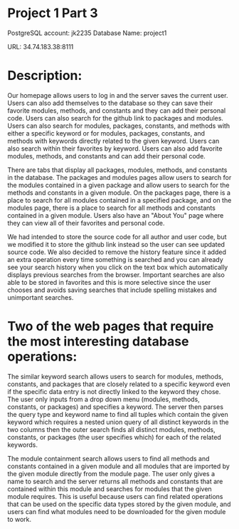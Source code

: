 # Project 1 Part 3

PostgreSQL account: jk2235
Database Name: project1

URL: 34.74.183.38:8111

# Description: 

Our homepage allows users to log in and the server saves the current user. Users can also add themselves to the database so they can save their favorite modules, methods, and constants and they can add their personal code. Users can also search for the github link to packages and modules. Users can also search for modules, packages, constants, and methods with either a specific keyword or for modules, packages, constants, and methods with keywords directly related to the given keyword. Users can also search within their favorites by keyword. Users can also add favorite modules, methods, and constants and can add their personal code.

There are tabs that display all packages, modules, methods, and constants in the database. The packages and modules pages allow users to search for the modules contained in a given package and allow users to search for the methods and constants in a given module. On the packages page, there is a place to search for all modules contained in a specified package, and on the modules page, there is a place to search for all methods and constants contained in a given module. Users also have an "About You" page where they can view all of their favorites and personal code.

We had intended to store the source code for all author and user code, but we modified it to store the github link instead so the user can see updated source code. We also decided to remove the history feature since it added an extra operation every time something is searched and you can already see your search history when you click on the text box which automatically displays previous searches from the browser. Important searches are also able to be stored in favorites and this is more selective since the user chooses and avoids saving searches that include spelling mistakes and unimportant searches.

# Two of the web pages that require the most interesting database operations:

The similar keyword search allows users to search for modules, methods, constants, and packages that are closely related to a specific keyword even if the specific data entry is not directly linked to the keyword they chose. The user only inputs from a drop down menu (modules, methods, constants, or packages) and specifies a keyword. The server then parses the query type and keyword name to find all tuples which contain the given keyword which requires a nested union query of all distinct keywords in the two columns then the outer search finds all distinct modules, methods, constants, or packages (the user specifies which) for each of the related keywords.

The module containment search allows users to find all methods and constants contained in a given module and all modules that are imported by the given module directly from the module page. The user only gives a name to search and the server returns all methods and constants that are contained within this module and searches for modules that the given module requires. This is useful because users can find related operations that can be used on the specific data types stored by the given module, and users can find what modules need to be downloaded for the given module to work.
